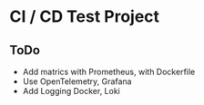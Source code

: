 # CI / CD Test Project

## ToDo

- Add matrics with Prometheus, with Dockerfile
- Use OpenTelemetry, Grafana
- Add Logging Docker, Loki
